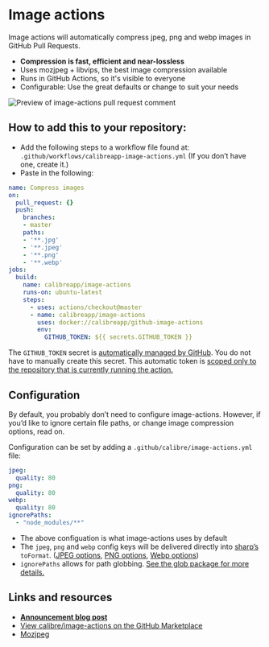 # Image actions

Image actions will automatically compress jpeg, png and webp images in GitHub Pull Requests.

- **Compression is fast, efficient and near-lossless**
- Uses mozjpeg + libvips, the best image compression available
- Runs in GitHub Actions, so it's visible to everyone
- Configurable: Use the great defaults or change to suit your needs

![Preview of image-actions pull request comment](https://user-images.githubusercontent.com/924/62024579-e1470d00-b218-11e9-8655-693ea42ba0f7.png)

## How to add this to your repository:

- Add the following steps to a workflow file found at: `.github/workflows/calibreapp-image-actions.yml` (If you don’t have one, create it.)
- Paste in the following:

```yml
name: Compress images
on:
  pull_request: {}
  push:
    branches:
    - master
    paths:
    - '**.jpg'
    - '**.jpeg'
    - '**.png'
    - '**.webp'
jobs:
  build:
    name: calibreapp/image-actions
    runs-on: ubuntu-latest
    steps:
      - uses: actions/checkout@master
      - name: calibreapp/image-actions
        uses: docker://calibreapp/github-image-actions
        env:
          GITHUB_TOKEN: ${{ secrets.GITHUB_TOKEN }}
```

The `GITHUB_TOKEN` secret is [automatically managed by GitHub](https://help.github.com/en/articles/virtual-environments-for-github-actions#github_token-secret). You do not have to manually create this secret. This automatic token is [scoped only to the repository that is currently running the action.](https://help.github.com/en/articles/virtual-environments-for-github-actions#token-permissions)

## Configuration

By default, you probably don’t need to configure image-actions. However, if you’d like to ignore certain file paths, or change image compression options, read on.

Configuration can be set by adding a `.github/calibre/image-actions.yml` file:

```yml
jpeg:
  quality: 80
png:
  quality: 80
webp:
  quality: 80
ignorePaths:
  - "node_modules/**"
```

- The above configuation is what image-actions uses by default
- The `jpeg`, `png` and `webp` config keys will be delivered directly into [sharp’s](http://sharp.pixelplumbing.com) `toFormat`. ([JPEG options](http://sharp.pixelplumbing.com/en/stable/api-output/#jpeg), [PNG options](http://sharp.pixelplumbing.com/en/stable/api-output/#png), [Webp options](http://sharp.pixelplumbing.com/en/stable/api-output/#webp))
- `ignorePaths` allows for path globbing. [See the glob package for more details.](https://www.npmjs.com/package/glob)

## Links and resources

- **[Announcement blog post](https://calibreapp.com/blog/compress-images-in-prs/)**
- [View calibre/image-actions on the GitHub Marketplace](https://github.com/marketplace/actions/image-actions)
- [Mozjpeg](https://github.com/mozilla/mozjpeg)
